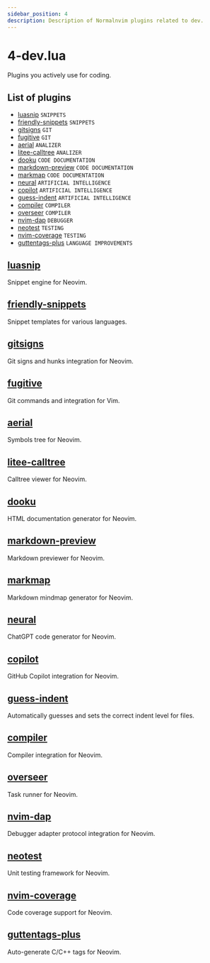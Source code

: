 ```yaml
---
sidebar_position: 4
description: Description of Normalnvim plugins related to dev.
---
```


# 4-dev.lua
Plugins you actively use for coding.

## List of plugins

- [luasnip](#luasnip) `SNIPPETS`
- [friendly-snippets](#friendly-snippets) `SNIPPETS`
- [gitsigns](#gitsigns) `GIT`
- [fugitive](#fugitive) `GIT`
- [aerial](#aerial) `ANALIZER`
- [litee-calltree](#litee-calltree) `ANALIZER`
- [dooku](#dooku) `CODE DOCUMENTATION`
- [markdown-preview](#markdown-preview) `CODE DOCUMENTATION`
- [markmap](#markmap) `CODE DOCUMENTATION`
- [neural](#neural) `ARTIFICIAL INTELLIGENCE`
- [copilot](#copilot) `ARTIFICIAL INTELLIGENCE`
- [guess-indent](#guess-indent) `ARTIFICIAL INTELLIGENCE`
- [compiler](#compiler) `COMPILER`
- [overseer](#overseer) `COMPILER`
- [nvim-dap](#nvim-dap) `DEBUGGER`
- [neotest](#neotest) `TESTING`
- [nvim-coverage](#nvim-coverage) `TESTING`
- [guttentags-plus](#guttentags-plus) `LANGUAGE IMPROVEMENTS`

## [luasnip](https://github.com/L3MON4D3/LuaSnip)
Snippet engine for Neovim.

## [friendly-snippets](https://github.com/rafamadriz/friendly-snippets)
Snippet templates for various languages.

## [gitsigns](https://github.com/lewis6991/gitsigns.nvim)
Git signs and hunks integration for Neovim.

## [fugitive](https://github.com/tpope/vim-fugitive)
Git commands and integration for Vim.

## [aerial](https://github.com/stevearc/aerial.nvim)
Symbols tree for Neovim.

## [litee-calltree](https://github.com/litee/litee-calltree.nvim)
Calltree viewer for Neovim.

## [dooku](https://github.com/rcarriga/dooku.nvim)
HTML documentation generator for Neovim.

## [markdown-preview](https://github.com/iamcco/markdown-preview.nvim)
Markdown previewer for Neovim.

## [markmap](https://github.com/folke/markmap.nvim)
Markdown mindmap generator for Neovim.

## [neural](https://github.com/Neural-ChatGPT/neural.nvim)
ChatGPT code generator for Neovim.

## [copilot](https://github.com/github/copilot.vim)
GitHub Copilot integration for Neovim.

## [guess-indent](https://github.com/nvim-treesitter/nvim-treesitter-indent)
Automatically guesses and sets the correct indent level for files.

## [compiler](https://github.com/davidgranstrom/compiler.nvim)
Compiler integration for Neovim.

## [overseer](https://github.com/stevearc/overseer.nvim)
Task runner for Neovim.

## [nvim-dap](https://github.com/mfussenegger/nvim-dap)
Debugger adapter protocol integration for Neovim.

## [neotest](https://github.com/nvim-neotest/neotest)
Unit testing framework for Neovim.

## [nvim-coverage](https://github.com/nvim-neotest/nvim-coverage)
Code coverage support for Neovim.

## [guttentags-plus](https://github.com/tpope/vim-gutentags)
Auto-generate C/C++ tags for Neovim.

